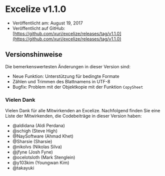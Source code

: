 # Excelize v1.1.0

* Veröffentlicht am: August 19, 2017
* Veröffentlicht auf GitHub: [https://github.com/xuri/excelize/releases/tag/v1.1.0](https://github.com/xuri/excelize/releases/tag/v1.1.0)

## Versionshinweise

Die bemerkenswertesten Änderungen in dieser Version sind:

* Neue Funktion: Unterstützung für bedingte Formate
* Zählen und Trimmen des Blattnamens in UTF-8
* Bugfix: Problem mit der Objektkopie mit der Funktion `CopySheet`

### Vielen Dank

Vielen Dank für alle Mitwirkenden an Excelize. Nachfolgend finden Sie eine Liste der Mitwirkenden, die Codebeiträge in dieser Version haben:

* @aldidana (Aldi Perdana)
* @schigh (Steve High)
* @NaySoftware (Ahmad Khet)
* @Sharsie (Sharsie)
* @nikolvs (Nikolas Silva)
* @jfyne (Josh Fyne)
* @ocelotsloth (Mark Stenglein)
* @y103kim (Youngwan Kim)
* @takayuki
